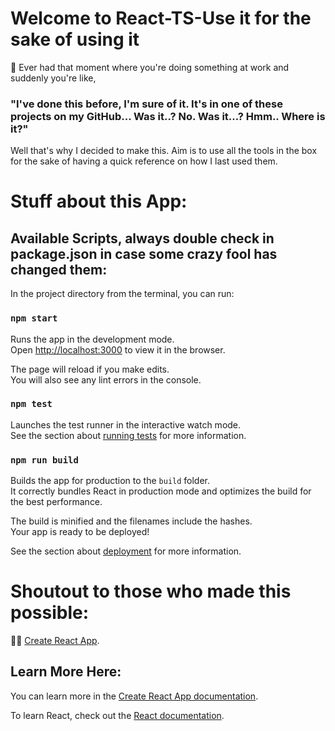 # Welcome to React-TS-Use it for the sake of using it

🤔 Ever had that moment where you're doing something at work and suddenly you're like, 

### "I've done this before, I'm sure of it. It's in one of these projects on my GitHub... Was it..? No. Was it...? Hmm.. Where is it?"

Well that's why I decided to make this. Aim is to use all the tools in the box for the sake of having a quick reference on how I last used them.

# Stuff about this App:

## Available Scripts, always double check in package.json in case some crazy fool has changed them:

In the project directory from the terminal, you can run:

### `npm start`

Runs the app in the development mode.\
Open [http://localhost:3000](http://localhost:3000) to view it in the browser.

The page will reload if you make edits.\
You will also see any lint errors in the console.

### `npm test`

Launches the test runner in the interactive watch mode.\
See the section about [running tests](https://facebook.github.io/create-react-app/docs/running-tests) for more information.

### `npm run build`

Builds the app for production to the `build` folder.\
It correctly bundles React in production mode and optimizes the build for the best performance.

The build is minified and the filenames include the hashes.\
Your app is ready to be deployed!

See the section about [deployment](https://facebook.github.io/create-react-app/docs/deployment) for more information.


# Shoutout to those who made this possible:
🐱‍👤 [Create React App](https://github.com/facebook/create-react-app).

## Learn More Here:

You can learn more in the [Create React App documentation](https://facebook.github.io/create-react-app/docs/getting-started).

To learn React, check out the [React documentation](https://reactjs.org/).
